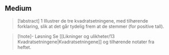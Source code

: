
## Medium

> [!abstract] 1
> Illustrer de tre kvadratsetningene, med tilhørende forklaring, slik at det går tydelig frem at de stemmer (for positive tall).

> [!note]- Løsning 
> Se [[Likninger og ulikheter/13 Kvadratsetningene|Kvadratsetningene]] og tilhørende notater fra heftet.